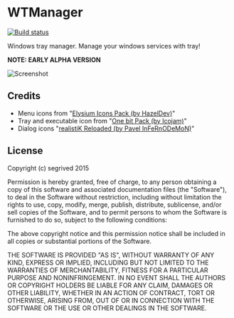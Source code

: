 # WTManager
[![Build status](https://ci.appveyor.com/api/projects/status/g4fn787xjdqvokpw?svg=true)](https://ci.appveyor.com/project/segrived/wtmanager)

Windows tray manager. Manage your windows services with tray!

**NOTE: EARLY ALPHA VERSION**

![Screenshot](http://i.imgur.com/3HA2DBB.png)

## Credits
- Menu icons from "[Elysium Icons Pack (by HazelDev)](https://www.iconfinder.com/iconsets/elysium-icons)"
- Tray and executable icon from "[One bit Pack (by Icojam)](https://www.iconfinder.com/iconsets/onebit)"
- Dialog icons "[realistiK Reloaded (by Pavel InFeRnODeMoN)](https://www.iconfinder.com/iconsets/realistiK_new)"

## License
Copyright (c) segrived 2015


Permission is hereby granted, free of charge, to any person obtaining a copy of this software and associated documentation files (the "Software"), to deal in the Software without restriction, including without limitation the rights to use, copy, modify, merge, publish, distribute, sublicense, and/or sell copies of the Software, and to permit persons to whom the Software is furnished to do so, subject to the following conditions:

The above copyright notice and this permission notice shall be included in all copies or substantial portions of the Software.

THE SOFTWARE IS PROVIDED "AS IS", WITHOUT WARRANTY OF ANY KIND, EXPRESS OR IMPLIED, INCLUDING BUT NOT LIMITED TO THE WARRANTIES OF MERCHANTABILITY, FITNESS FOR A PARTICULAR PURPOSE AND NONINFRINGEMENT. IN NO EVENT SHALL THE AUTHORS OR COPYRIGHT HOLDERS BE LIABLE FOR ANY CLAIM, DAMAGES OR OTHER LIABILITY, WHETHER IN AN ACTION OF CONTRACT, TORT OR OTHERWISE, ARISING FROM, OUT OF OR IN CONNECTION WITH THE SOFTWARE OR THE USE OR OTHER DEALINGS IN THE SOFTWARE.